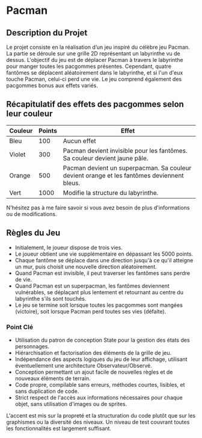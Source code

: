 # Pacman

## Description du Projet
Le projet consiste en la réalisation d’un jeu inspiré du célèbre jeu Pacman. La partie se déroule sur une grille 2D représentant un labyrinthe vu de dessus. L'objectif du jeu est de déplacer Pacman à travers le labyrinthe pour manger toutes les pacgommes présentes. Cependant, quatre fantômes se déplacent aléatoirement dans le labyrinthe, et si l'un d'eux touche Pacman, celui-ci perd une vie. Le jeu comprend également des pacgommes bonus aux effets variés.

## Récapitulatif des effets des pacgommes selon leur couleur

| Couleur | Points | Effet                                      |
| ------- | ------ | ------------------------------------------ |
| Bleu    | 100    | Aucun effet                                |
| Violet  | 300    | Pacman devient invisible pour les fantômes. Sa couleur devient jaune pâle. |
| Orange  | 500    | Pacman devient un superpacman. Sa couleur devient orange et les fantômes deviennent bleus. |
| Vert    | 1000   | Modifie la structure du labyrinthe.         |

N'hésitez pas à me faire savoir si vous avez besoin de plus d'informations ou de modifications.

## Règles du Jeu
- Initialement, le joueur dispose de trois vies.
- Le joueur obtient une vie supplémentaire en dépassant les 5000 points.
- Chaque fantôme se déplace dans une direction jusqu'à ce qu'il atteigne un mur, puis choisit une nouvelle direction aléatoirement.
- Quand Pacman est invisible, il peut traverser les fantômes sans perdre de vie.
- Quand Pacman est un superpacman, les fantômes deviennent vulnérables, se déplaçant plus lentement et retournant au centre du labyrinthe s'ils sont touchés.
- Le jeu se termine soit lorsque toutes les pacgommes sont mangées (victoire), soit lorsque Pacman perd toutes ses vies (défaite).

### Point Clé
- Utilisation du patron de conception State pour la gestion des états des personnages.
- Hiérarchisation et factorisation des éléments de la grille de jeu.
- Indépendance des aspects logiques du jeu de leur affichage, utilisant éventuellement une architecture Observateur/Observé.
- Conception permettant un ajout facile de nouvelles règles et de nouveaux éléments de terrain.
- Code propre, compilable sans erreurs, méthodes courtes, lisibles, et sans duplication de code.
- Strict respect de l'accès aux informations nécessaires pour chaque objet, sans utilisation d'images ou de sprites.

L'accent est mis sur la propreté et la structuration du code plutôt que sur les graphismes ou la diversité des niveaux. Un niveau de test couvrant toutes les fonctionnalités est largement suffisant.
